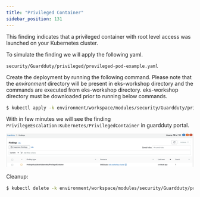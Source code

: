 ```yaml
---
title: "Privileged Container"
sidebar_position: 131
---
```


This finding indicates that a privileged container with root level access was launched on your Kubernetes cluster.

To simulate the finding we will apply the following yaml.

```file
security/Guardduty/privileged/previleged-pod-example.yaml
```

Create the deployment by running the following command. Please note that the *environment* directory will be present in eks-workshop directory and the commands are executed from eks-workshop directory. eks-workshop directory must be downloaded prior to running below commands.

```bash
$ kubectl apply -k environment/workspace/modules/security/Guardduty/privileged/
```

With in few minutes we will see the finding `PrivilegeEscalation:Kubernetes/PrivilegedContainer` in guardduty portal.

![](PrivilegedContainer.png)

Cleanup:

```bash
$ kubectl delete -k environment/workspace/modules/security/Guardduty/privileged/
```
